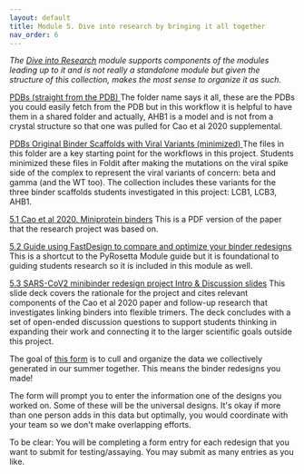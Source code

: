 ```yaml
---
layout: default
title: Module 5. Dive into research by bringing it all together
nav_order: 6
---
```


*The [Dive into Research](https://drive.google.com/drive/folders/1ihR7Hv5x4u-YncPDr2YMAFv8N4a38L7W?usp=sharing) module supports components of the modules leading up to it and is not really a standalone module but given the structure of this collection, makes the most sense to organize it as such.*

[PDBs (straight from the PDB) ](https://drive.google.com/drive/folders/1aZq3BgWjsni2jTJDofAJoXNCckM5XD5h?usp=sharing)
The folder name says it all, these are the PDBs you could easily fetch from the PDB but in this workflow it is helpful to have them in a shared folder and actually, AHB1 is a model and is not from a crystal structure so that one was pulled for Cao et al 2020 supplemental. 

[PDBs Original Binder Scaffolds with Viral Variants (minimized) ](https://drive.google.com/drive/folders/1yh6DIu6vdfxWMbVIOoO4gjVHIm3URth2?usp=sharing)
The files in this folder are a key starting point for the workflows in this project. Students minimized these files in Foldit after making the mutations on the viral spike side of the complex to represent the viral variants of concern: beta and gamma (and the WT too). The collection includes these variants for the three binder scaffolds students investigated in this project: LCB1, LCB3, AHB1.

[5.1 Cao et al 2020. Miniprotein binders](https://drive.google.com/file/d/1Mu2XL62H9cJJWIzLIOX0yQltydn8b74L/view?usp=sharing)
This is a PDF version of the paper that the research project was based on.

[5.2 Guide using FastDesign to compare and optimize your binder redesigns](https://docs.google.com/document/d/1gGxb0n19pei4D5D_cJToknriLmmrSYomn1GW6t2SpQc/edit?usp=sharing)
This is a shortcut to the PyRosetta Module guide but it is foundational to guiding students research so it is included in this module as well. 

[5.3 SARS-CoV2 minibinder redesign project Intro & Discussion slides](https://docs.google.com/presentation/d/1G4GZDkcboUHuDXvCEoVn-kc-KCrN00pLi0D9LKEwy2c/edit?usp=sharing)
This slide deck covers the rationale for the project and cites relevant components of the Cao et al 2020 paper and follow-up research that investigates linking binders into flexible trimers. The deck concludes with a set of open-ended discussion questions to support students thinking in expanding their work and connecting it to the larger scientific goals outside this project.


The goal of [this form](https://docs.google.com/forms/d/e/1FAIpQLSf0XcMJ0zvjBY1EBQ3H78oC89j9zOrQiC4DmWS8_m2_Z_MiJg/viewform?usp=sf_link) is to cull and organize the data we collectively generated in our summer together. This means the binder redesigns you made! 

The form will prompt you to enter the information one of the designs you worked on. Some of these will be the universal designs. It's okay if more than one person adds in this data but optimally, you would coordinate with your team so we don't make overlapping efforts. 

To be clear: You will be completing a form entry for each redesign that you want to submit for testing/assaying. You may submit as many entries as you like.
